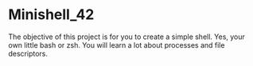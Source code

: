 # Minishell_42
The objective of this project is for you to create a simple shell. Yes, your own little bash or zsh. You will learn a lot about processes and file descriptors.
